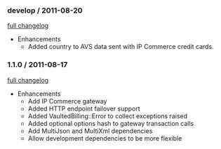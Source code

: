 
### develop / 2011-08-20

[full changelog](http://github.com/envylabs/vaulted_billing/compare/v1.1.0...develop)

* Enhancements
  * Added country to AVS data sent with IP Commerce credit cards.
  
### 1.1.0 / 2011-08-17

[full changelog](http://github.com/envylabs/vaulted_billing/compare/v1.0.2...v1.1.0)

* Enhancements
  * Add IP Commerce gateway
  * Added HTTP endpoint failover support
  * Added VaultedBilling::Error to collect exceptions raised
  * Added optional options hash to gateway transaction calls
  * Add MultiJson and MultiXml dependencies
  * Allow development dependencies to be more flexible